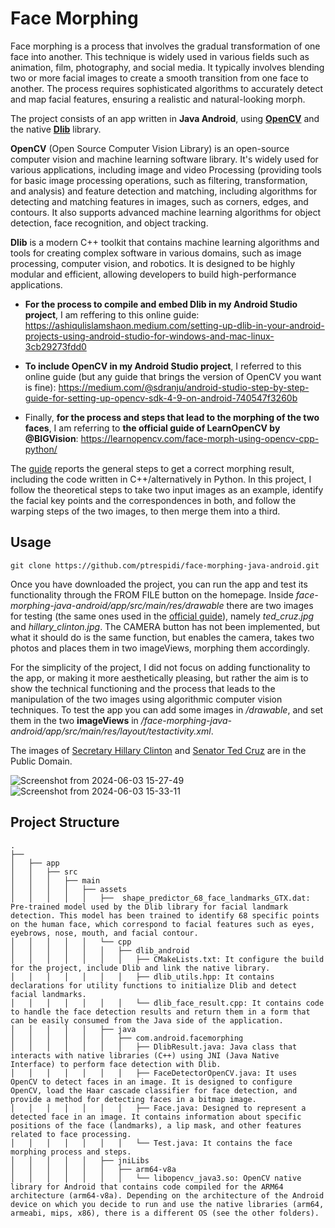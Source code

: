 # Face Morphing
Face morphing is a process that involves the gradual transformation of one face into another. This technique is widely used in various fields such as animation, film, photography, and social media.  It typically involves blending two or more facial images to create a smooth transition from one face to another. The process requires sophisticated algorithms to accurately detect and map facial features, ensuring a realistic and natural-looking morph.

The project consists of an app written in **Java Android**, using [**OpenCV**](https://opencv.org/) and the native [**Dlib**](http://dlib.net/) library.

**OpenCV** (Open Source Computer Vision Library) is an open-source computer vision and machine learning software library. It's widely used for various applications, including image and video Processing (providing tools for basic image processing operations, such as filtering, transformation, and analysis) and feature detection and matching, including algorithms for detecting and matching features in images, such as corners, edges, and contours. It also supports advanced machine learning algorithms for object detection, face recognition, and object tracking.

**Dlib** is a modern C++ toolkit that contains machine learning algorithms and tools for creating complex software in various domains, such as image processing, computer vision, and robotics. It is designed to be highly modular and efficient, allowing developers to build high-performance applications.

- **For the process to compile and embed Dlib in my Android Studio project**, I am reffering to this online guide: https://ashiqulislamshaon.medium.com/setting-up-dlib-in-your-android-projects-using-android-studio-for-windows-and-mac-linux-3cb29273fdd0

- **To include OpenCV in my Android Studio project**, I referred to this online guide (but any guide that brings the version of OpenCV you want is fine): https://medium.com/@sdranju/android-studio-step-by-step-guide-for-setting-up-opencv-sdk-4-9-on-android-740547f3260b

- Finally, **for the process and steps that lead to the morphing of the two faces**, I am referring to **the official guide of LearnOpenCV by @BIGVision**: https://learnopencv.com/face-morph-using-opencv-cpp-python/

The [guide](https://learnopencv.com/face-morph-using-opencv-cpp-python/) reports the general steps to get a correct morphing result, including the code written in C++/alternatively in Python.
In this project, I follow the theoretical steps to take two input images as an example, identify the facial key points and the correspondences in both, and follow the warping steps of the two images, to then merge them into a third.

## Usage
```
git clone https://github.com/ptrespidi/face-morphing-java-android.git
```

Once you have downloaded the project, you can run the app and test its functionality through the FROM FILE button on the homepage. Inside _face-morphing-java-android/app/src/main/res/drawable_ there are two images for testing (the same ones used in the [official guide](https://learnopencv.com/face-morph-using-opencv-cpp-python/)), namely _ted_cruz.jpg_ and _hillary_clinton.jpg_.
The CAMERA button has not been implemented, but what it should do is the same function, but enables the camera, takes two photos and places them in two imageViews, morphing them accordingly.

For the simplicity of the project, I did not focus on adding functionality to the app, or making it more aesthetically pleasing, but rather the aim is to show the technical functioning and the process that leads to the manipulation of the two images using algorithmic computer vision techniques. To test the app you can add some images in _/drawable_, and set them in the two **imageViews** in _/face-morphing-java-android/app/src/main/res/layout/testactivity.xml_.

The images of [Secretary Hillary Clinton](https://www.google.com/url?sa=i&url=https%3A%2F%2Fit.wikiquote.org%2Fwiki%2FHillary_Clinton&psig=AOvVaw02vmpCURCC3hRz8hBEBfv0&ust=1717495315355000&source=images&cd=vfe&opi=89978449&ved=0CBIQjRxqFwoTCMCI7uKWv4YDFQAAAAAdAAAAABAE) and [Senator Ted Cruz](https://www.google.com/url?sa=i&url=https%3A%2F%2Fwww.texastribune.org%2Fdirectory%2Fted-cruz%2F&psig=AOvVaw18neygGh8LPqCv0vHTwwz2&ust=1717495282177000&source=images&cd=vfe&opi=89978449&ved=0CBQQjhxqFwoTCNDcitmWv4YDFQAAAAAdAAAAABAE) are in the Public Domain.

![Screenshot from 2024-06-03 15-27-49](https://github.com/ptrespidi/face-morphing-java-android/assets/118205581/20f5899d-e477-437b-ab7c-b444964d22f0)
![Screenshot from 2024-06-03 15-33-11](https://github.com/ptrespidi/face-morphing-java-android/assets/118205581/1d542871-239b-46a8-9b73-92a8ec914cdd)

## Project Structure
```
.
├── 
│   ├── app
│   │   ├── src
│   │   │   ├── main
│   │   │   │   ├── assets
│   │   │   │   │   ├──  shape_predictor_68_face_landmarks_GTX.dat: Pre-trained model used by the Dlib library for facial landmark detection. This model has been trained to identify 68 specific points on the human face, which correspond to facial features such as eyes, eyebrows, nose, mouth, and facial contour.
│   │   │   │   │   └── cpp
│   │   │   │   │   │   ├── dlib_android
│   │   │   │   │   │   │   ├── CMakeLists.txt: It configure the build for the project, include Dlib and link the native library.
│   │   │   │   │   │   │   ├── dlib_utils.hpp: It contains declarations for utility functions to initialize Dlib and detect facial landmarks.
│   │   │   │   │   │   │   └── dlib_face_result.cpp: It contains code to handle the face detection results and return them in a form that can be easily consumed from the Java side of the application.
│   │   │   │   │   ├── java
│   │   │   │   │   │   ├── com.android.facemorphing
│   │   │   │   │   │   │   ├── DlibResult.java: Java class that interacts with native libraries (C++) using JNI (Java Native Interface) to perform face detection with Dlib.
│   │   │   │   │   │   │   ├── FaceDetectorOpenCV.java: It uses OpenCV to detect faces in an image. It is designed to configure OpenCV, load the Haar cascade classifier for face detection, and provide a method for detecting faces in a bitmap image.
│   │   │   │   │   │   │   ├── Face.java: Designed to represent a detected face in an image. It contains information about specific positions of the face (landmarks), a lip mask, and other features related to face processing.
│   │   │   │   │   │   │   └── Test.java: It contains the face morphing process and steps.
│   │   │   │   │   ├── jniLibs
│   │   │   │   │   │   ├── arm64-v8a
│   │   │   │   │   │   │   └── libopencv_java3.so: OpenCV native library for Android that contains code compiled for the ARM64 architecture (arm64-v8a). Depending on the architecture of the Android device on which you decide to run and use the native libraries (arm64, armeabi, mips, x86), there is a different OS (see the other folders).

```
